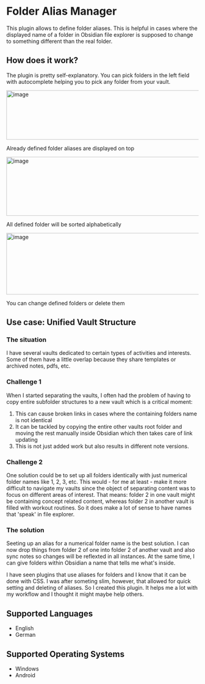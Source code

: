 # Folder Alias Manager

This plugin allows to define folder aliases. This is helpful in cases where the displayed name of a folder in Obsidian file explorer is supposed to change to something different than the real folder.

## How does it work?

The plugin is pretty self-explanatory.
You can pick folders in the left field with autocomplete helping you to pick any folder from your vault.

<img width="1049" height="129" alt="image" src="https://github.com/user-attachments/assets/eace6f0f-9c09-4d4e-ac49-350ee1b38045" />

Already defined folder aliases are displayed on top

<img width="1043" height="154" alt="image" src="https://github.com/user-attachments/assets/8f7b098d-ddd3-4c70-a92f-6990eef6bfc8" />

All defined folder will be sorted alphabetically

<img width="1056" height="161" alt="image" src="https://github.com/user-attachments/assets/f118a5cc-c6e5-45af-b708-938094da3c15" />

You can change defined folders or delete them

## Use case: Unified Vault Structure

### The situation

I have several vaults dedicated to certain types of activities and interests. Some of them have a little overlap because they share templates or archived notes, pdfs, etc.

### Challenge 1

When I started separating the vaults, I often had the problem of having to copy entire subfolder structures to a new vault which is a critical moment:
1. This can cause broken links in cases where the containing folders name is not identical
2. It can be tackled by copying the entire other vaults root folder and moving the rest manually inside Obsidian which then takes care of link updating
3. This is not just added work but also results in different note versions.

### Challenge 2

One solution could be to set up all folders identically with just numerical folder names like 1, 2, 3, etc.
This would - for me at least - make it more difficult to navigate my vaults since the object of separating content was to focus on different areas of interest. That means: folder 2 in one vault might be containing concept related content, whereas folder 2 in another vault is filled with workout routines.
So it does make a lot of sense to have names that 'speak' in file explorer.

### The solution

Seeting up an alias for a numerical folder name is the best solution. I can now drop things from folder 2 of one into folder 2 of another vault and also sync notes so changes will be reflexted in all instances. At the same time, I can give folders within Obsidian a name that tells me what's inside.

I have seen plugins that use aliases for folders and I know that it can be done with CSS. I was after someting slim, however, that allowed for quick setting and deleting of aliases. So I created this plugin. It helps me a lot with my workflow and I thought it might maybe help others.

## Supported Languages

- English
- German

## Supported Operating Systems

- Windows
- Android


